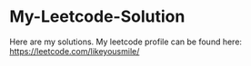 # My-Leetcode-Solution
Here are my solutions. My leetcode profile can be found here: https://leetcode.com/likeyousmile/
